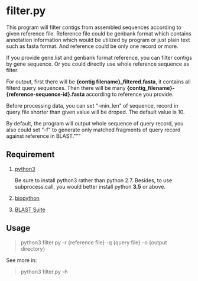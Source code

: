 # filter.py

This program will filter contigs from assembled sequences according to
given reference file. Reference file could be genbank format which
contains annotation information which would be utilized by program or just
plain text such as fasta format. And reference could be only one record or
more.

If you provide gene.list and genbank format reference, you can filter
contigs by gene sequence. Or you could directly use whole reference
sequence as filter.

For output, first there will be **{contig filename}_filtered.fasta**, it
contains all filterd query sequences. Then there will be many
**{contig_filename}-{reference-sequence-id}.fasta** according to reference you
provide.

Before processing data, you can set "-min_len" of sequence, record in
query file shorter than given value will be droped. The default value is
10.

By default, the program will output whole sequence of query record, you
also could set "-f" to generate only matched fragments of query record
against reference in BLAST."""

## Requirement

1. [python3](https://www.python.org/downloads/)

    Be sure to install python3 rather than python 2.7. Besides, to use subprocess.call, you would better install python **3.5** or above.

2. [biopython](http://biopython.org/wiki/Download)

3. [BLAST Suite](https://blast.ncbi.nlm.nih.gov/Blast.cgi?PAGE_TYPE=BlastDocs&DOC_TYPE=Download)

## Usage

>python3 filter.py -r {reference file} -q {query file} -o {output directory}

See more in:

> python3 filter.py -h
